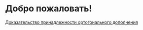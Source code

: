 # Добро пожаловать!

[Доказательство принадлежности ортогонального дополнения](Orthogonal\Complement\Proof.markdown)
